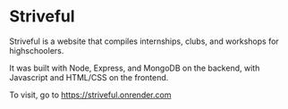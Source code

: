 # Striveful

Striveful is a website that compiles internships, clubs, and workshops for highschoolers.

It was built with Node, Express, and MongoDB on the backend, with Javascript and HTML/CSS on the frontend.

To visit, go to https://striveful.onrender.com
